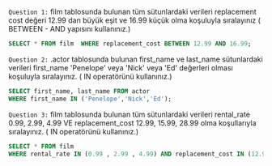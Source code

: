 ``Question 1:``
film tablosunda bulunan tüm sütunlardaki verileri replacement cost değeri 12.99 dan büyük eşit ve 16.99 küçük olma koşuluyla sıralayınız ( BETWEEN - AND yapısını kullanınız.)
```` sql
SELECT * FROM film  WHERE replacement_cost BETWEEN 12.99 AND 16.99;
````
``Question 2:``
.actor tablosunda bulunan first_name ve last_name sütunlardaki verileri first_name 'Penelope' veya 'Nick' veya 'Ed' değerleri olması koşuluyla sıralayınız. ( IN operatörünü kullanınız.)
````sql
SELECT first_name, last_name FROM actor
WHERE first_name IN ('Penelope','Nick','Ed');
````
``Question 3:``
film tablosunda bulunan tüm sütunlardaki verileri rental_rate 0.99, 2.99, 4.99 VE replacement_cost 12.99, 15.99, 28.99 olma koşullarıyla sıralayınız. ( IN operatörünü kullanınız.)
````sql
SELECT * FROM film
WHERE rental_rate IN (0.99 , 2.99 , 4.99) AND replacement_cost IN (12.99 , 15.99 , 28.99);
````
